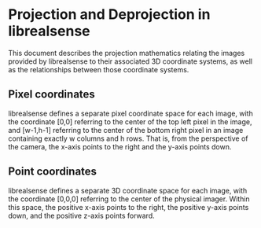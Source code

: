 # Projection and Deprojection in librealsense

This document describes the projection mathematics relating the images provided by librealsense to their associated 3D coordinate systems, as well as the relationships between those coordinate systems.

## Pixel coordinates

librealsense defines a separate pixel coordinate space for each image, with the coordinate [0,0] referring to the center of the top left pixel in the image, and [w-1,h-1] referring to the center of the bottom right pixel in an image containing exactly w columns and h rows. That is, from the perspective of the camera, the x-axis points to the right and the y-axis points down.

## Point coordinates

librealsense defines a separate 3D coordinate space for each image, with the coordinate [0,0,0] referring to the center of the physical imager. Within this space, the positive x-axis points to the right, the positive y-axis points down, and the positive z-axis points forward.
